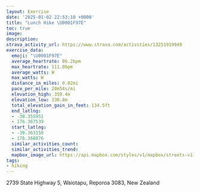 ```yaml
---
layout: Exercise
date: '2025-01-02 22:53:10 +0000'
title: "Lunch Hike \U0001F97E"
toc: true
image:
description:
strava_activity_url: https://www.strava.com/activities/13251919949
exercise_data:
  emoji: "\U0001F97E"
  average_heartrate: 86.2bpm
  max_heartrate: 111.0bpm
  average_watts: W
  max_watts: W
  distance_in_miles: 0.82mi
  pace_per_mile: 28m54s/mi
  elevation_high: 350.4m
  elevation_low: 330.8m
  total_elevation_gain_in_feet: 134.5ft
  end_latlng:
  - -38.355951
  - 176.367539
  start_latlng:
  - -38.363158
  - 176.368876
  similar_activities_count:
  similar_activities_trend:
  mapbox_image_url: https://api.mapbox.com/styles/v1/mapbox/streets-v11/static/path-5+787af2-1.0(vpciFkhns%60%40IQ%40OEUBARR%40CAOM%5BQQGACBMXKz%40G%5C%5Bl%40C%3FCSAUBO%3FIOCGDGNG%5CCFQJ%3FJFJDh%40ABMACDQGu%40%3Fm%40H%5BIE%40%3FDAIk%40%5Dq%40MM%40WJa%40DIH%3Fv%40Bf%40FZ%40NB%3F%3FDOZy%40%60%40M%40QACGKEANQVo%40Eg%40KSDOPi%40XUPa%40%60%40),pin-s-s+e5b22e(176.37014,-38.36188),pin-s-f+89ae00(176.36799999999997,-38.35765)/auto/800x800?access_token=pk.eyJ1Ijoiam9zaGJlY2ttYW4iLCJhIjoiY205eWR2aDd1MWZ6djJrbXc4a3M0bWZleiJ9.XiG9OWkNcZk2QzjJbxLB4A
tags:
- hiking
---
```




2739 State Highway 5, Waiotapu, Reporoa 3083, New Zealand
